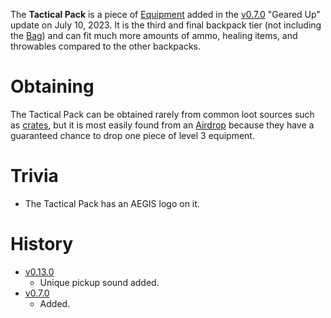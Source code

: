 The **Tactical Pack** is a piece of [Equipment](/equipment) added in the [v0.7.0](https://github.com/HasangerGames/suroi/releases/tag/v0.7.0) "Geared Up" update on July 10, 2023. It is the third and final backpack tier (not including the [Bag](/equipment/backpacks/bag)) and can fit much more amounts of ammo, healing items, and throwables compared to the other backpacks.

# Obtaining

The Tactical Pack can be obtained rarely from common loot sources such as [crates](/obstacles/crates), but it is most easily found from an [Airdrop](/obstacles/airdrops) because they have a guaranteed chance to drop one piece of level 3 equipment. 

# Trivia 

 - The Tactical Pack has an AEGIS logo on it.

# History

 - [v0.13.0](https://github.com/HasangerGames/suroi/releases/tag/v0.13.0)
   - Unique pickup sound added.
 - [v0.7.0](https://github.com/HasangerGames/suroi/releases/tag/v0.7.0)
   - Added.